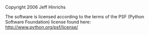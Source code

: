 Copyright 2006 Jeff Hinrichs

The software is licensed according to the terms of the PSF (Python Software Foundation) license found here: http://www.python.org/psf/license/